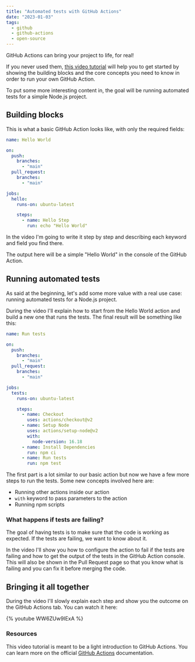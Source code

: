 ```yaml
---
title: "Automated tests with GitHub Actions"
date: "2023-01-03"
tags:
  - github
  - github-actions
  - open-source
---
```


GitHub Actions can bring your project to life, for real!

If you never used them, [this video tutorial](https://youtu.be/WW6ZUw9IExA) will help you to get started by showing the building blocks and the core concepts you need to know in order to run your own GitHub Action.

To put some more interesting content in, the goal will be running automated tests for a simple Node.js project.

## Building blocks

This is what a basic GitHub Action looks like, with only the required fields:

```yaml
name: Hello World

on:
  push:
    branches:
      - "main"
  pull_request:
    branches:
      - "main"

jobs:
  hello:
    runs-on: ubuntu-latest

    steps:
      - name: Hello Step
        run: echo "Hello World"
```

In the video I'm going to write it step by step and describing each keyword and field you find there.

The output here will be a simple "Hello World" in the console of the GitHub Action.

## Running automated tests

As said at the beginning, let's add some more value with a real use case: running automated tests for a Node.js project.

During the video I'll explain how to start from the Hello World action and build a new one that runs the tests. The final result will be something like this:

```yaml
name: Run tests

on:
  push:
    branches:
      - "main"
  pull_request:
    branches:
      - "main"

jobs:
  tests:
    runs-on: ubuntu-latest

    steps:
      - name: Checkout
        uses: actions/checkout@v2
      - name: Setup Node
        uses: actions/setup-node@v2
        with:
          node-version: 16.18
      - name: Install Dependencies
        run: npm ci
      - name: Run tests
        run: npm test
```

The first part is a lot similar to our basic action but now we have a few more steps to run the tests. Some new concepts involved here are:

- Running other actions inside our action
- `with` keyword to pass parameters to the action
- Running npm scripts

### What happens if tests are failing?

The goal of having tests is to make sure that the code is working as expected. If the tests are failing, we want to know about it.

In the video I'll show you how to configure the action to fail if the tests are failing and how to get the output of the tests in the GitHub Action console. This will also be shown in the Pull Request page so that you know what is failing and you can fix it before merging the code.

## Bringing it all together

During the video I'll slowly explain each step and show you the outcome on the GitHub Actions tab. You can watch it here:

{% youtube WW6ZUw9IExA %}

### Resources

This video tutorial is meant to be a light introduction to GitHub Actions. You can learn more on the official [GitHub Actions](https://docs.github.com/en/actions) documentation.
